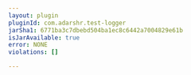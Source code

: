```yaml
---
layout: plugin
pluginId: com.adarshr.test-logger
jarSha1: 6771ba3c7dbebd504ba1ec8c6442a7004829e61b
isJarAvailable: true
error: NONE
violations: []

---
```

